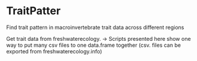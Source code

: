 # TraitPatter
Find trait pattern in macroinvertebrate trait data across different regions
  
  Get trait data from freshwaterecology. 
    -> Scripts presented here show one way to put many csv files to one data.frame together (csv. files can be exported from
       freshwaterecology.info)

